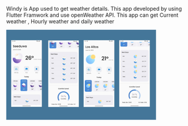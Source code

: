 Windy is App used to get weather details. 
This app developed by using Flutter Framwork and use openWeather API.
This app can get Current weather , Hourly weather and daily weather

<img  alt="nova" width="400" src="https://github.com/Samindu-Denuwan/Windy/blob/main/windy.jpg">
